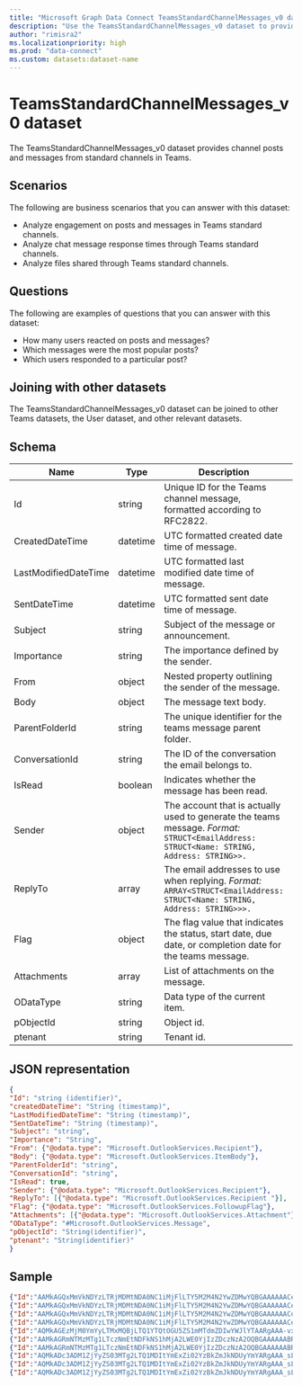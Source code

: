 ```yaml
---
title: "Microsoft Graph Data Connect TeamsStandardChannelMessages_v0 dataset"
description: "Use the TeamsStandardChannelMessages_v0 dataset to provide channel posts and messages from standard channels in Teams."
author: "rimisra2"
ms.localizationpriority: high
ms.prod: "data-connect"
ms.custom: datasets:dataset-name
---
```


# TeamsStandardChannelMessages_v0 dataset

The TeamsStandardChannelMessages_v0 dataset provides channel posts and messages from standard channels in Teams.

## Scenarios

The following are business scenarios that you can answer with this dataset:

- Analyze engagement on posts and messages in Teams standard channels.
- Analyze chat message response times through Teams standard channels.
- Analyze files shared through Teams standard channels.

## Questions

The following are examples of questions that you can answer with this dataset:

- How many users reacted on posts and messages?
- Which messages were the most popular posts?
- Which users responded to a particular post?

## Joining with other datasets

The TeamsStandardChannelMessages_v0 dataset can be joined to other Teams datasets, the User dataset, and other relevant datasets.

## Schema

| Name  | Type  |  Description  |  FilterOptions  |  IsDateFilter  | 
| ----------- | ----------- | ----------- | ----------- | ----------- |
| Id |	string | Unique ID for the Teams channel message, formatted according to RFC2822. |	No |	None |
| CreatedDateTime |	datetime	| UTC formatted created date time of message. |	Yes |	Date |
| LastModifiedDateTime | datetime |	UTC formatted last modified date time of message. |	Yes | Date |
| SentDateTime |	datetime |	UTC formatted sent date time of message. | Yes | Date |
| Subject | string |	Subject of the message or announcement.	| No	| None |
| Importance |	string |	The importance defined by the sender. |	No |	None |
| From	| object |	Nested property outlining the sender of the message. |	No |	None |
| Body |	object |	The message text body. |	No |	None |
| ParentFolderId |	string |	The unique identifier for the teams message parent folder. |	No |	None |
| ConversationId |	string |	The ID of the conversation the email belongs to. |	No |	None |
| IsRead |	boolean |	Indicates whether the message has been read. |	No	| None |
| Sender	| object |	The account that is actually used to generate the teams message. *Format:* `STRUCT<EmailAddress: STRUCT<Name: STRING, Address: STRING>>.` |	No |	None |
| ReplyTo	| array |	The email addresses to use when replying. *Format:* `ARRAY<STRUCT<EmailAddress: STRUCT<Name: STRING, Address: STRING>>>.`  |	No |	None |
| Flag | object | The flag value that indicates the status, start date, due date, or completion date for the teams message. |	No | None |
| Attachments |	array |	List of attachments on the message. |	No |	None |
| ODataType |	string |	Data type of the current item. |	No |	None |
| pObjectId |	string |	Object id. |	No |	None |
| ptenant |	string |	Tenant id. |	No	 | None |

## JSON representation

```json
{
"Id": "string (identifier)",
"createdDateTime": "String (timestamp)",
"LastModifiedDateTime": "String (timestamp)",
"SentDateTime": "String (timestamp)",
"Subject": "string",
"Importance": "String",
"From": {"@odata.type": "Microsoft.OutlookServices.Recipient"},
"Body": {"@odata.type": "Microsoft.OutlookServices.ItemBody"},
"ParentFolderId": "string",
"ConversationId": "string",
"IsRead": true,
"Sender": {"@odata.type": "Microsoft.OutlookServices.Recipient"},
"ReplyTo": [{"@odata.type": "Microsoft.OutlookServices.Recipient "}],
"Flag": {"@odata.type": "Microsoft.OutlookServices.FollowupFlag"},
"Attachments": [{"@odata.type": "Microsoft.OutlookServices.Attachment"}],
"ODataType": "#Microsoft.OutlookServices.Message",
"pObjectId": "String(identifier)",
"ptenant": "String(identifier)"
}
```

## Sample 


```json
{"Id":"AAMkAGQxMmVkNDYzLTRjMDMtNDA0NC1iMjFlLTY5M2M4N2YwZDMwYQBGAAAAAACejmzcrQ87T49gTcqNR-sbBwC6DHd_ZfCmSaMZ4xI8LKurAAAAAAEnAAC6DHd_ZfCmSaMZ4xI8LKurAACyuGM0AAA=","CreatedDateTime":"2021-12-08T23:10:09Z","LastModifiedDateTime":"2021-12-08T23:10:12Z","SentDateTime":"2021-12-08T23:10:08Z","Subject":”Hello World”,"Importance":"Normal","ParentFolderId":"AAMkAGQxMmVkNDYzLTRjMDMtNDA0NC1iMjFlLTY5M2M4N2YwZDMwYQAuAAAAAACejmzcrQ87T49gTcqNR-sbAQC6DHd_ZfCmSaMZ4xI8LKurAAAAAAEnAAA=","ConversationId":"AAQkAGQxMmVkNDYzLTRjMDMtNDA0NC1iMjFlLTY5M2M4N2YwZDMwYQAQALylBcNpxHMOUKdBWwkBc7w=","IsRead":false,"Body":{"ContentType":"Microsoft.OutlookServices.BodyType'HTML'","Content":"<html><head>\r\n<meta http-equiv=\"Content-Type\" content=\"text/html; charset=utf-8\"></head><body>Testing conversation in channel 1 </body></html>"},"Sender":{"EmailAddress":{"Name":"FirstName LastName","Address":"contosouser21@contosotest21.onmicrosoft.com"}},"From":{"EmailAddress":{"Name":"FirstName LastName","Address":"contosouser21@contosotest21.onmicrosoft.com"}},"ReplyTo":”[{ "EmailAddress": { "Name": "John Doe", "Address": "johnd@contoso.com" } }]“,"Flag":{"FlagStatus":"Microsoft.OutlookServices.FollowupFlagStatus'NotFlagged'"},"Attachments":” [{"Id": "AAMkADFiNTAUhhYuYi0=","Name": "How to retrieve item attachment using Outlook REST API","ContentType": "application/octet-stream","Size": 71094,"IsInline": false,"LastModifiedDateTime": "2015-09-24T05:57:59Z","SourceUrl": "https://microsoft-my.sharepoint-df.com/personal/user_testtenant_com/Documents/MicrosoftTeamsChatFiles/sample.txt","ProviderType": "OneDriveBusiness","ThumbnailUrl": null,"PreviewUrl": null,"Permission": "Other","IsFolder": false}] ”,"ODataType":"#Microsoft.OutlookServices.Message","pObjectId":"943ecd15-a954-40a7-9d00-3224d21dc470","ptenant":"8e56195d-f07c-44f0-8108-40e4352e3e74"}
{"Id":"AAMkAGQxMmVkNDYzLTRjMDMtNDA0NC1iMjFlLTY5M2M4N2YwZDMwYQBGAAAAAACejmzcrQ87T49gTcqNR-sbBwC6DHd_ZfCmSaMZ4xI8LKurAAAAAAEnAAC6DHd_ZfCmSaMZ4xI8LKurAACyuGM1AAA=","CreatedDateTime":"2021-12-08T23:10:15Z","LastModifiedDateTime":"2021-12-08T23:10:18Z","SentDateTime":"2021-12-08T23:10:13Z","Subject":null,"Importance":"Normal","ParentFolderId":"AAMkAGQxMmVkNDYzLTRjMDMtNDA0NC1iMjFlLTY5M2M4N2YwZDMwYQAuAAAAAACejmzcrQ87T49gTcqNR-sbAQC6DHd_ZfCmSaMZ4xI8LKurAAAAAAEnAAA=","ConversationId":"AAQkAGQxMmVkNDYzLTRjMDMtNDA0NC1iMjFlLTY5M2M4N2YwZDMwYQAQACMj_QPqgbEjpguMacnIAek=","IsRead":false,"Body":{"ContentType":"Microsoft.OutlookServices.BodyType'HTML'","Content":"<html><head>\r\n<meta http-equiv=\"Content-Type\" content=\"text/html; charset=utf-8\"></head><body>hello world! </body></html>"},"Sender":{"EmailAddress":{"Name":"FirstName LastName","Address":"contosouser21@contosotest21.onmicrosoft.com"}},"From":{"EmailAddress":{"Name":"FirstName LastName","Address":"contosouser21@contosotest21.onmicrosoft.com"}},"ReplyTo":[],"Flag":{"FlagStatus":"Microsoft.OutlookServices.FollowupFlagStatus'NotFlagged'"},"Attachments":[],"ODataType":"#Microsoft.OutlookServices.Message","pObjectId":"943ecd15-a954-40a7-9d00-3224d21dc470","ptenant":"8e56195d-f07c-44f0-8108-40e4352e3e74"}
{"Id":"AAMkAGQxMmVkNDYzLTRjMDMtNDA0NC1iMjFlLTY5M2M4N2YwZDMwYQBGAAAAAACejmzcrQ87T49gTcqNR-sbBwC6DHd_ZfCmSaMZ4xI8LKurAAAAAAEnAAC6DHd_ZfCmSaMZ4xI8LKurAACyuGM2AAA=","CreatedDateTime":"2021-12-08T23:10:24Z","LastModifiedDateTime":"2021-12-08T23:10:26Z","SentDateTime":"2021-12-08T23:10:23Z","Subject":null,"Importance":"Normal","ParentFolderId":"AAMkAGQxMmVkNDYzLTRjMDMtNDA0NC1iMjFlLTY5M2M4N2YwZDMwYQAuAAAAAACejmzcrQ87T49gTcqNR-sbAQC6DHd_ZfCmSaMZ4xI8LKurAAAAAAEnAAA=","ConversationId":"AAQkAGQxMmVkNDYzLTRjMDMtNDA0NC1iMjFlLTY5M2M4N2YwZDMwYQAQALylBcNpxHMOUKdBWwkBc7w=","IsRead":false,"Body":{"ContentType":"Microsoft.OutlookServices.BodyType'HTML'","Content":"<html><head>\r\n<meta http-equiv=\"Content-Type\" content=\"text/html; charset=utf-8\"></head><body>reply! </body></html>"},"Sender":{"EmailAddress":{"Name":"FirstName LastName","Address":"contosouser21@contosotest21.onmicrosoft.com"}},"From":{"EmailAddress":{"Name":"FirstName LastName","Address":"contosouser21@contosotest21.onmicrosoft.com"}},"ReplyTo":[],"Flag":{"FlagStatus":"Microsoft.OutlookServices.FollowupFlagStatus'NotFlagged'"},"Attachments":[],"ODataType":"#Microsoft.OutlookServices.Message","pObjectId":"943ecd15-a954-40a7-9d00-3224d21dc470","ptenant":"8e56195d-f07c-44f0-8108-40e4352e3e74"}
{"Id":"AAMkAGQxMmVkNDYzLTRjMDMtNDA0NC1iMjFlLTY5M2M4N2YwZDMwYQBGAAAAAACejmzcrQ87T49gTcqNR-sbBwC6DHd_ZfCmSaMZ4xI8LKurAAAAAAEnAAC6DHd_ZfCmSaMZ4xI8LKurAADKat9hAAA=","CreatedDateTime":"2022-01-13T22:42:17Z","LastModifiedDateTime":"2022-01-13T22:42:19Z","SentDateTime":"2022-01-13T22:42:16Z","Subject":null,"Importance":"Normal","ParentFolderId":"AAMkAGQxMmVkNDYzLTRjMDMtNDA0NC1iMjFlLTY5M2M4N2YwZDMwYQAuAAAAAACejmzcrQ87T49gTcqNR-sbAQC6DHd_ZfCmSaMZ4xI8LKurAAAAAAEnAAA=","ConversationId":"AAQkAGQxMmVkNDYzLTRjMDMtNDA0NC1iMjFlLTY5M2M4N2YwZDMwYQAQAGQ31J4B01UWurfrE6DK9XQ=","IsRead":false,"Body":{"ContentType":"Microsoft.OutlookServices.BodyType'HTML'","Content":"<html><head>\r\n<meta http-equiv=\"Content-Type\" content=\"text/html; charset=utf-8\"></head><body>Channel 4 public start the message now! </body></html>"},"Sender":{"EmailAddress":{"Name":"FirstName LastName","Address":"contosouser21@contosotest21.onmicrosoft.com"}},"From":{"EmailAddress":{"Name":"FirstName LastName","Address":"contosouser21@contosotest21.onmicrosoft.com"}},"ReplyTo":[],"Flag":{"FlagStatus":"Microsoft.OutlookServices.FollowupFlagStatus'NotFlagged'"},"Attachments":[],"ODataType":"#Microsoft.OutlookServices.Message","pObjectId":"943ecd15-a954-40a7-9d00-3224d21dc470","ptenant":"8e56195d-f07c-44f0-8108-40e4352e3e74"}
{"Id":"AQMkAGEzMjM0YmYyLTMxMQBjLTQ1YTQtOGU5ZS1mMTdmZDIwYWJlYTAARgAAA-vx_xQGnB5KgPCxGVeJKmQHAJ5OBo751eFEnUe1L9aVEAAAAwEhAAAAnk4GjvnV4USdR7Uv1pUQAAADKoMAAAA=","CreatedDateTime":"2022-01-13T22:48:24Z","LastModifiedDateTime":"2022-01-13T22:48:26Z","SentDateTime":"2022-01-13T22:48:23Z","Subject":null,"Importance":"Normal","ParentFolderId":"AQMkAGEzMjM0YmYyLTMxMQBjLTQ1YTQtOGU5ZS1mMTdmZDIwYWJlYTAALgAAA-vx_xQGnB5KgPCxGVeJKmQBAJ5OBo751eFEnUe1L9aVEAAAAwEhAAAA","ConversationId":"AAQkAGEzMjM0YmYyLTMxMWMtNDVhNC04ZTllLWYxN2ZkMjBhYmVhMAAQAEvWkXZjV9fThAZnRV2_Wd4=","IsRead":false,"Body":{"ContentType":"Microsoft.OutlookServices.BodyType'HTML'","Content":"<html><head>\r\n<meta http-equiv=\"Content-Type\" content=\"text/html; charset=utf-8\"></head><body>general conversation of a channel in a private team </body></html>"},"Sender":{"EmailAddress":{"Name":"FirstName LastName","Address":"contosouser21@contosotest21.onmicrosoft.com"}},"From":{"EmailAddress":{"Name":"FirstName LastName","Address":"contosouser21@contosotest21.onmicrosoft.com"}},"ReplyTo":[],"Flag":{"FlagStatus":"Microsoft.OutlookServices.FollowupFlagStatus'NotFlagged'"},"Attachments":[],"ODataType":"#Microsoft.OutlookServices.Message","pObjectId":"28e5fb39-67da-4bcb-9bea-5c69d3a94ddd","ptenant":"8e56195d-f07c-44f0-8108-40e4352e3e74"}
{"Id":"AAMkAGRmNTMzMTg1LTczNmEtNDFkNS1hMjA2LWE0YjIzZDczNzA2OQBGAAAAAABRqNiCpEkjRq8n6de59U3_BwC1fHqitty9SYfBHWf3kCcIAAAAAAFfAAC1fHqitty9SYfBHWf3kCcIAAH0sXUeAAA=","CreatedDateTime":"2022-01-13T22:41:51Z","LastModifiedDateTime":"2022-01-13T22:41:54Z","SentDateTime":"2022-01-13T22:41:51Z","Subject":null,"Importance":"Normal","ParentFolderId":"AQMkAGRmNTMzADE4NS03MzZhLTQxZDUtYTIwNi1hNGIyM2Q3MzcwNjkALgAAA1Go2IKkSSNGryfp17n1Tf4BALV8eqK23L1Jh8EdZ-eQJwgAAAIBXwAAAA==","ConversationId":"AAQkAGRmNTMzMTg1LTczNmEtNDFkNS1hMjA2LWE0YjIzZDczNzA2OQAQAMQV_0nK1TkOltKz3DiiOFs=","IsRead":false,"Body":{"ContentType":"Microsoft.OutlookServices.BodyType'HTML'","Content":"<html><head>\r\n<meta http-equiv=\"Content-Type\" content=\"text/html; charset=utf-8\"></head><body>testing a messageee!! </body></html>"},"Sender":{"EmailAddress":{"Name":"FirstName LastName","Address":"contosouser21@contosotest21.onmicrosoft.com"}},"From":{"EmailAddress":{"Name":"FirstName LastName","Address":"contosouser21@contosotest21.onmicrosoft.com"}},"ReplyTo":[],"Flag":{"FlagStatus":"Microsoft.OutlookServices.FollowupFlagStatus'NotFlagged'"},"Attachments":[],"ODataType":"#Microsoft.OutlookServices.Message","pObjectId":"e30567fc-fcbf-47fe-b73e-c15489ca65b7","ptenant":"8e56195d-f07c-44f0-8108-40e4352e3e74"}
{"Id":"AAMkAGRmNTMzMTg1LTczNmEtNDFkNS1hMjA2LWE0YjIzZDczNzA2OQBGAAAAAABRqNiCpEkjRq8n6de59U3_BwC1fHqitty9SYfBHWf3kCcIAAAAAAFfAAC1fHqitty9SYfBHWf3kCcIAAH0sXUfAAA=","CreatedDateTime":"2022-01-13T22:42:00Z","LastModifiedDateTime":"2022-01-13T22:42:02Z","SentDateTime":"2022-01-13T22:42:00Z","Subject":null,"Importance":"Normal","ParentFolderId":"AQMkAGRmNTMzADE4NS03MzZhLTQxZDUtYTIwNi1hNGIyM2Q3MzcwNjkALgAAA1Go2IKkSSNGryfp17n1Tf4BALV8eqK23L1Jh8EdZ-eQJwgAAAIBXwAAAA==","ConversationId":"AAQkAGRmNTMzMTg1LTczNmEtNDFkNS1hMjA2LWE0YjIzZDczNzA2OQAQAFykNe2o_RAe18ZpabhhW2w=","IsRead":false,"Body":{"ContentType":"Microsoft.OutlookServices.BodyType'HTML'","Content":"<html><head>\r\n<meta http-equiv=\"Content-Type\" content=\"text/html; charset=utf-8\"></head><body>And I'm also testing another one right now. Great </body></html>"},"Sender":{"EmailAddress":{"Name":"FirstName LastName","Address":"contosouser21@contosotest21.onmicrosoft.com"}},"From":{"EmailAddress":{"Name":"FirstName LastName","Address":"contosouser21@contosotest21.onmicrosoft.com"}},"ReplyTo":[],"Flag":{"FlagStatus":"Microsoft.OutlookServices.FollowupFlagStatus'NotFlagged'"},"Attachments":[],"ODataType":"#Microsoft.OutlookServices.Message","pObjectId":"e30567fc-fcbf-47fe-b73e-c15489ca65b7","ptenant":"8e56195d-f07c-44f0-8108-40e4352e3e74"}
{"Id":"AQMkADc3ADM1ZjYyZS03MTg2LTQ1MDItYmExZi02YzBkZmJkNDUyYmYARgAAA_sLIuoAbc9HvjdubatiY34HAIexfbpqcURIqQvicxUfVoUAAAIBIQAAAIexfbpqcURIqQvicxUfVoUAAAI8DQAAAA==","CreatedDateTime":"2023-05-04T12:20:38Z","LastModifiedDateTime":"2023-05-17T09:02:07Z","SentDateTime":"2023-05-04T12:20:37Z","Subject":null,"Importance":"Normal","ParentFolderId":"AQMkADc3ADM1ZjYyZS03MTg2LTQ1MDItYmExZi02YzBkZmJkNDUyYmYALgAAA_sLIuoAbc9HvjdubatiY34BAIexfbpqcURIqQvicxUfVoUAAAIBIQAAAA==","ConversationId":"AAQkADc3MzVmNjJlLTcxODYtNDUwMi1iYTFmLTZjMGRmYmQ0NTJiZgAQAGPwV03gQocdPC-r82vkb6c=","IsRead":false,"Body":{"ContentType":"Microsoft.OutlookServices.BodyType'HTML'","Content":"<html><head>\r\n<meta http-equiv=\"Content-Type\" content=\"text/html; charset=utf-8\"></head><body>Hello. This is a test message </body></html>"},"Sender":{"EmailAddress":{"Name":"FirstName LastName","Address":"eucliduser21@euclidtest21.onmicrosoft.com"}},"From":{"EmailAddress":{"Name":"FirstName LastName","Address":"eucliduser21@euclidtest21.onmicrosoft.com"}},"ReplyTo":[],"Flag":{"FlagStatus":"Microsoft.OutlookServices.FollowupFlagStatus'NotFlagged'"},"Attachments":[],"ODataType":"#Microsoft.OutlookServices.Message","pObjectId":"afe7d584-21bf-4ba0-8c7f-b775777e8b05","ptenant":"8e56195d-f07c-44f0-8108-40e4352e3e74"}
{"Id":"AQMkADc3ADM1ZjYyZS03MTg2LTQ1MDItYmExZi02YzBkZmJkNDUyYmYARgAAA_sLIuoAbc9HvjdubatiY34HAIexfbpqcURIqQvicxUfVoUAAAIBIQAAAIexfbpqcURIqQvicxUfVoUAAAI8DgAAAA==","CreatedDateTime":"2023-05-04T12:20:47Z","LastModifiedDateTime":"2023-05-17T09:02:07Z","SentDateTime":"2023-05-04T12:20:46Z","Subject":null,"Importance":"Normal","ParentFolderId":"AQMkADc3ADM1ZjYyZS03MTg2LTQ1MDItYmExZi02YzBkZmJkNDUyYmYALgAAA_sLIuoAbc9HvjdubatiY34BAIexfbpqcURIqQvicxUfVoUAAAIBIQAAAA==","ConversationId":"AAQkADc3MzVmNjJlLTcxODYtNDUwMi1iYTFmLTZjMGRmYmQ0NTJiZgAQAGPwV03gQocdPC-r82vkb6c=","IsRead":false,"Body":{"ContentType":"Microsoft.OutlookServices.BodyType'HTML'","Content":"<html><head>\r\n<meta http-equiv=\"Content-Type\" content=\"text/html; charset=utf-8\"></head><body>This is a test reply </body></html>"},"Sender":{"EmailAddress":{"Name":"FirstName LastName","Address":"eucliduser21@euclidtest21.onmicrosoft.com"}},"From":{"EmailAddress":{"Name":"FirstName LastName","Address":"eucliduser21@euclidtest21.onmicrosoft.com"}},”Mentions”:”[{"id": 1024, "mentionText": "test mention", "mentioned": {"@odata.type": "user"}] ”,"ReplyTo":[],"Flag":{"FlagStatus":"Microsoft.OutlookServices.FollowupFlagStatus'NotFlagged'"},"Attachments":[],"ODataType":"#Microsoft.OutlookServices.Message","pObjectId":"afe7d584-21bf-4ba0-8c7f-b775777e8b05","ptenant":"8e56195d-f07c-44f0-8108-40e4352e3e74"}
{"Id":"AQMkADc3ADM1ZjYyZS03MTg2LTQ1MDItYmExZi02YzBkZmJkNDUyYmYARgAAA_sLIuoAbc9HvjdubatiY34HAIexfbpqcURIqQvicxUfVoUAAAIBIQAAAIexfbpqcURIqQvicxUfVoUAAAI8EAAAAA==","CreatedDateTime":"2023-05-04T12:26:01Z","LastModifiedDateTime":"2023-05-17T09:02:07Z","SentDateTime":"2023-05-04T12:26:00Z","Subject":null,"Importance":"Normal","ParentFolderId":"AQMkADc3ADM1ZjYyZS03MTg2LTQ1MDItYmExZi02YzBkZmJkNDUyYmYALgAAA_sLIuoAbc9HvjdubatiY34BAIexfbpqcURIqQvicxUfVoUAAAIBIQAAAA==","ConversationId":"AAQkADc3MzVmNjJlLTcxODYtNDUwMi1iYTFmLTZjMGRmYmQ0NTJiZgAQALwK-TnhodLTi17TbqMQoKI=","IsRead":false,"Body":{"ContentType":"Microsoft.OutlookServices.BodyType'HTML'","Content":"<html><head>\r\n<meta http-equiv=\"Content-Type\" content=\"text/html; charset=utf-8\"></head><body><div><div>Hello <span itemscope=\"\" itemtype=\"http://schema.skype.com/Mention\" itemid=\"0\">FirstName</span>, <span itemscope=\"\" itemtype=\"http://schema.skype.com/Mention\" itemid=\"1\">Avery</span>&nbsp;, <span itemscope=\"\" itemtype=\"http://schema.skype.com/Mention\" itemid=\"2\">Test1 Test1</span></div><div>This is a test message tagging everyone.</div></div></body></html>"},"Sender":{"EmailAddress":{"Name":"TestUser IDC","Address":"testuseridc@euclidtest21.onmicrosoft.com"}},"From":{"EmailAddress":{"Name":"TestUser IDC","Address":"testuseridc@euclidtest21.onmicrosoft.com"}},"ReplyTo":[],"Flag":{"FlagStatus":"Microsoft.OutlookServices.FollowupFlagStatus'NotFlagged'"},"Attachments":[],"ODataType":"#Microsoft.OutlookServices.Message","pObjectId":"afe7d584-21bf-4ba0-8c7f-b775777e8b05","ptenant":"8e56195d-f07c-44f0-8108-40e4352e3e74"}
```
